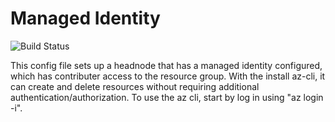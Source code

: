 # Managed Identity
![Build Status](https://azurecat.visualstudio.com/hpccat/_apis/build/status/azhpc/examples/managed_identity?branchName=master)

This config file sets up a headnode that has a managed identity configured, which has contributer access to the resource group.
With the install az-cli, it can create and delete resources without requiring additional authentication/authorization.
To use the az cli, start by log in using "az login -i".
